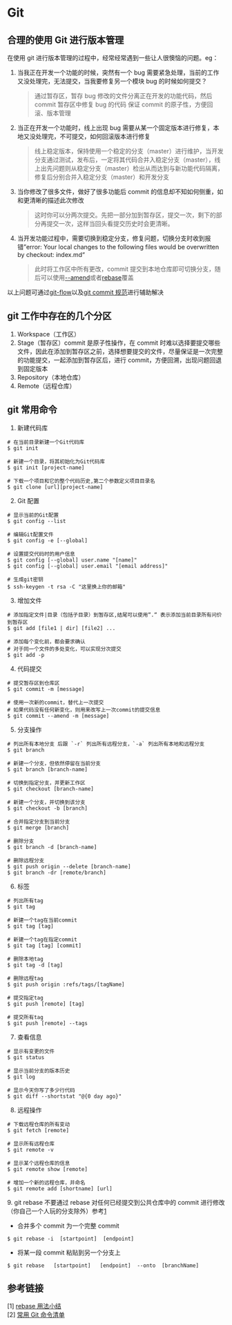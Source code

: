 # Git

## 合理的使用 Git 进行版本管理

在使用 git 进行版本管理的过程中，经常经常遇到一些让人很懊恼的问题。eg：

1. 当我正在开发一个功能的时候，突然有一个 bug 需要紧急处理，当前的工作又没处理完，无法提交，当我要修复另一个模块 bug 的时候如何提交？
   > 通过暂存区，暂存 bug 修改的文件分离正在开发的功能代码，然后 commit 暂存区中修复 bug 的代码
   > 保证 commit 的原子性，方便回滚、版本管理
2. 当正在开发一个功能时，线上出现 bug 需要从某一个固定版本进行修复，本地又没处理完，不可提交，如何回滚版本进行修复
   > 线上稳定版本，保持使用一个稳定的分支（master）进行维护，当开发分支通过测试，发布后，一定将其代码合并入稳定分支（master），线上出先问题则从稳定分支（master）检出从而达到与新功能代码隔离，修复后分别合并入稳定分支（master）和开发分支
3. 当你修改了很多文件，做好了很多功能后 commit 的信息却不知如何侧重，如和更清晰的描述此次修改
   > 这时你可以分两次提交。先把一部分加到暂存区，提交一次，剩下的部分再提交一次，这样当回头看提交历史时会更清晰。
4. 当开发功能过程中，需要切换到稳定分支，修复问题，切换分支时收到报错”error: Your local changes to the following files would be overwritten by checkout:
   index.md“
   > 此时将工作区中所有更改，commit 提交到本地仓库即可切换分支，随后可以使用[--amend](#amend)或者[rebase](#rebase)覆盖

以上问题可通过[git-flow](./git-flow.md)以及[git commit 规范](./git-commit-message.md)进行辅助解决

## git 工作中存在的几个分区

1. Workspace（工作区）
2. Stage（暂存区）commit 是原子性操作，在 commit 时难以选择要提交哪些文件，因此在添加到暂存区之前，选择想要提交的文件，尽量保证是一次完整的功能提交，一起添加到暂存区后，进行 commit，方便回溯，出现问题回退到固定版本
3. Repository（本地仓库）
4. Remote（远程仓库）

## git 常用命令

1. 新建代码库

```
# 在当前目录新建一个Git代码库
$ git init

# 新建一个目录，将其初始化为Git代码库
$ git init [project-name]

# 下载一个项目和它的整个代码历史,第二个参数定义项目目录名
$ git clone [url][project-name]
```

2. Git 配置

```
# 显示当前的Git配置
$ git config --list

# 编辑Git配置文件
$ git config -e [--global]

# 设置提交代码时的用户信息
$ git config [--global] user.name "[name]"
$ git config [--global] user.email "[email address]"

# 生成git密钥
$ ssh-keygen -t rsa -C "这里换上你的邮箱"

```

3. 增加文件

```
# 添加指定文件|目录（包括子目录）到暂存区,结尾可以使用“.“ 表示添加当前目录所有问价到暂存区
$ git add [file1 | dir] [file2] ...

# 添加每个变化前，都会要求确认
# 对于同一个文件的多处变化，可以实现分次提交
$ git add -p
```

4. 代码提交
   <a name="amend"></a>

```
# 提交暂存区到仓库区
$ git commit -m [message]

# 使用一次新的commit，替代上一次提交
# 如果代码没有任何新变化，则用来改写上一次commit的提交信息
$ git commit --amend -m [message]
```

5. 分支操作

```
# 列出所有本地分支 后跟 `-r` 列出所有远程分支，`-a` 列出所有本地和远程分支
$ git branch

# 新建一个分支，但依然停留在当前分支
$ git branch [branch-name]

# 切换到指定分支，并更新工作区
$ git checkout [branch-name]

# 新建一个分支，并切换到该分支
$ git checkout -b [branch]

# 合并指定分支到当前分支
$ git merge [branch]

# 删除分支
$ git branch -d [branch-name]

# 删除远程分支
$ git push origin --delete [branch-name]
$ git branch -dr [remote/branch]
```

6. 标签

```
# 列出所有tag
$ git tag

# 新建一个tag在当前commit
$ git tag [tag]

# 新建一个tag在指定commit
$ git tag [tag] [commit]

# 删除本地tag
$ git tag -d [tag]

# 删除远程tag
$ git push origin :refs/tags/[tagName]

# 提交指定tag
$ git push [remote] [tag]

# 提交所有tag
$ git push [remote] --tags
```

7. 查看信息

```
# 显示有变更的文件
$ git status

# 显示当前分支的版本历史
$ git log

# 显示今天你写了多少行代码
$ git diff --shortstat "@{0 day ago}"
```

8. 远程操作

```
# 下载远程仓库的所有变动
$ git fetch [remote]

# 显示所有远程仓库
$ git remote -v

# 显示某个远程仓库的信息
$ git remote show [remote]

# 增加一个新的远程仓库，并命名
$ git remote add [shortname] [url]
```

<a name="rebase"></a> 9. git rebase 不要通过 rebase 对任何已经提交到公共仓库中的 commit 进行修改（你自己一个人玩的分支除外）参考[1](#link1)

- 合并多个 commit 为一个完整 commit

```
$ git rebase -i  [startpoint]  [endpoint]
```

- 将某一段 commit 粘贴到另一个分支上

```
$ git rebase   [startpoint]   [endpoint]  --onto  [branchName]
```

## 参考链接

<span name="link1">[1]</span> [rebase 用法小结](https://www.jianshu.com/p/4a8f4af4e803)  
<span name="link2">[2]</span> [常用 Git 命令清单](https://www.ruanyifeng.com/blog/2015/12/git-cheat-sheet.html)
